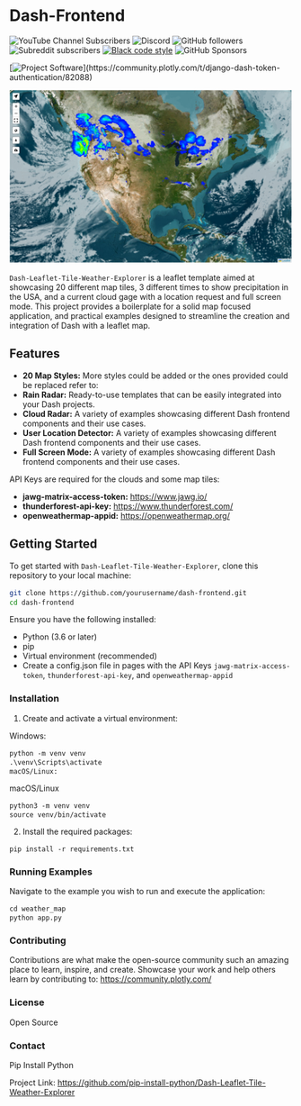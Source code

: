 # Dash-Frontend
![YouTube Channel Subscribers](https://img.shields.io/youtube/channel/subscribers/UC-pBvv8mzLpj0k-RIbc2Nog?style=social)
![Discord](https://img.shields.io/discord/396334922522165248)
![GitHub followers](https://img.shields.io/github/followers/pip-install-python?style=social)
![Subreddit subscribers](https://img.shields.io/reddit/subreddit-subscribers/PipInstallPython?style=social)
[![Black code style](https://img.shields.io/badge/code%20style-black-000000.svg)](https://github.com/ambv/black)
![GitHub Sponsors](https://img.shields.io/github/sponsors/pip-install-python)

[![Project Software](https://skills.thijs.gg/icons?i=linux,flask,py,react,js,html,css,)](https://community.plotly.com/t/django-dash-token-authentication/82088)

![Django Dash Token Authentication](assets/github/initial_load_with_clouds.png)


`Dash-Leaflet-Tile-Weather-Explorer` is a leaflet template aimed at showcasing 20 different map tiles, 3 different times to show precipitation in the USA, and a current cloud gage with a location request and full screen mode. This project provides a boilerplate for a solid map focused application, and practical examples designed to streamline the creation and integration of Dash with a leaflet map.

## Features

- **20 Map Styles:** More styles could be added or the ones provided could be replaced refer to: 
- **Rain Radar:** Ready-to-use templates that can be easily integrated into your Dash projects.
- **Cloud Radar:** A variety of examples showcasing different Dash frontend components and their use cases.
- **User Location Detector:** A variety of examples showcasing different Dash frontend components and their use cases.
- **Full Screen Mode:** A variety of examples showcasing different Dash frontend components and their use cases.

API Keys are required for the clouds and some map tiles:
- **jawg-matrix-access-token:** https://www.jawg.io/
- **thunderforest-api-key:** https://www.thunderforest.com/
- **openweathermap-appid:** https://openweathermap.org/

## Getting Started

To get started with `Dash-Leaflet-Tile-Weather-Explorer`, clone this repository to your local machine:

```bash
git clone https://github.com/yourusername/dash-frontend.git
cd dash-frontend
```
Ensure you have the following installed:

- Python (3.6 or later)
- pip
- Virtual environment (recommended)
- Create a config.json file in pages with the API Keys `jawg-matrix-access-token`, `thunderforest-api-key`, and `openweathermap-appid`

### Installation
1. Create and activate a virtual environment:

Windows:
```
python -m venv venv
.\venv\Scripts\activate
macOS/Linux:
```

macOS/Linux
```
python3 -m venv venv
source venv/bin/activate
```

2. Install the required packages:

```
pip install -r requirements.txt
```

### Running Examples
Navigate to the example you wish to run and execute the application:

```
cd weather_map
python app.py
```

### Contributing
Contributions are what make the open-source community such an amazing place to learn, inspire, and create. Showcase your work and help others learn by contributing to: https://community.plotly.com/

### License
Open Source

### Contact
Pip Install Python

Project Link: https://github.com/pip-install-python/Dash-Leaflet-Tile-Weather-Explorer


